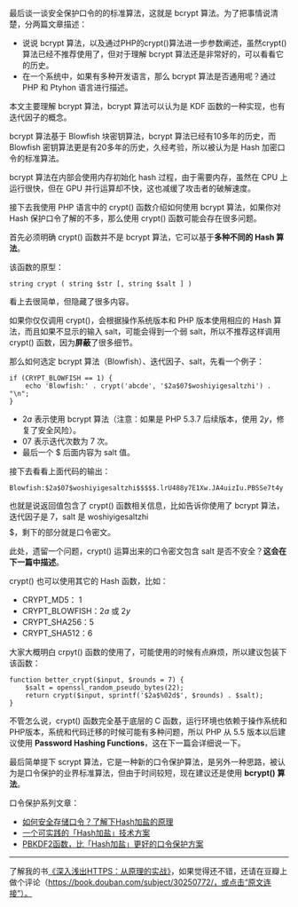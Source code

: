 最后谈一谈安全保护口令的的标准算法，这就是 bcrypt 算法。为了把事情说清楚，分两篇文章描述：

- 说说 bcrypt 算法，以及通过PHP的crypt()算法进一步参数阐述，虽然crypt()算法已经不推荐使用了，但对于理解 bcrypt 算法还是非常好的，可以看看它的历史。
- 在一个系统中，如果有多种开发语言，那么 bcrypt 算法是否通用呢？通过 PHP 和 Ptyhon 语言进行描述。

本文主要理解 bcrypt 算法，bcrypt 算法可以认为是 KDF 函数的一种实现，也有迭代因子的概念。

bcrypt 算法基于 Blowfish 块密钥算法，bcrypt 算法已经有10多年的历史，而 Blowfish 密钥算法更是有20多年的历史，久经考验，所以被认为是 Hash 加密口令的标准算法。

bcrypt 算法在内部会使用内存初始化 hash 过程，由于需要内存，虽然在 CPU 上运行很快，但在 GPU 并行运算却不快，这也减缓了攻击者的破解速度。

接下去我使用 PHP 语言中的 crypt() 函数介绍如何使用 bcrypt 算法，如果你对 Hash 保护口令了解的不多，那么使用 crypt() 函数可能会存在很多问题。

首先必须明确 crypt() 函数并不是 bcrypt 算法，它可以基于**多种不同的 Hash 算法**。

该函数的原型：

```
string crypt ( string $str [, string $salt ] )
```

看上去很简单，但隐藏了很多内容。

如果你仅仅调用 crypt()，会根据操作系统版本和 PHP 版本使用相应的 Hash 算法，而且如果不显示的输入 salt，可能会得到一个弱 salt，所以不推荐这样调用 crypt() 函数，因为**屏蔽**了很多细节。

那么如何选定 bcrypt 算法（Blowfish）、迭代因子、salt，先看一个例子：


```
if (CRYPT_BLOWFISH == 1) {
    echo 'Blowfish:' . crypt('abcde', '$2a$07$woshiyigesaltzhi') . "\n";
}
```

- $2a$ 表示使用 bcrypt 算法（注意：如果是 PHP 5.3.7 后续版本，使用 $2y$，修复了安全风险）。
- 07 表示迭代次数为 7 次。
- 最后一个 $ 后面内容为 salt 值。

接下去看看上面代码的输出：

```
Blowfish:$2a$07$woshiyigesaltzhi$$$$$.lrU488y7E1Xw.JA4uizIu.PBSSe7t4y
```

也就是说返回值包含了 crypt() 函数相关信息，比如告诉你使用了 bcrypt 算法，迭代因子是 7，salt 是 woshiyigesaltzhi$$$$$，剩下的部分就是口令密文。

此处，遗留一个问题，crypt() 运算出来的口令密文包含 salt 是否不安全？**这会在下一篇中描述**。
 
crypt() 也可以使用其它的 Hash 函数，比如：

- CRYPT_MD5： $1$
- CRYPT_BLOWFISH：$2a$ 或 $2y$
- CRYPT_SHA256：$5$
- CRYPT_SHA512：$6$

大家大概明白 crpyt() 函数的使用了，可能使用的时候有点麻烦，所以建议包装下该函数：

```
function better_crypt($input, $rounds = 7) {
	$salt = openssl_random_pseudo_bytes(22);
	return crypt($input, sprintf('$2a$%02d$', $rounds) . $salt);
}
```

不管怎么说，crypt() 函数完全基于底层的 C 函数，运行环境也依赖于操作系统和PHP版本，系统和代码迁移的时候可能有多种问题，所以 PHP 从 5.5 版本以后建议使用 **Password Hashing Functions**，这在下一篇会详细说一下。

最后简单提下 scrypt 算法，它是一种新的口令保护算法，是另外一种思路，被认为是口令保护的业界标准算法，但由于时间较短，现在建议还是使用 **bcrypt() 算法**。

口令保护系列文章：

- [如何安全存储口令？了解下Hash加盐的原理](https://mp.weixin.qq.com/s/1X_aOoadk1CCBzGFC-EM3w)
- [一个可实践的「Hash加盐」技术方案](https://mp.weixin.qq.com/s/WZQ4aJLnnSnKym5yBp3v2g)
- [PBKDF2函数，比「Hash加盐」更好的口令保护方案](https://mp.weixin.qq.com/s/16Rze8cPFfrHolBMRhznmA)

--- 

了解我的书[《深入浅出HTTPS：从原理的实战》](https://mp.weixin.qq.com/s/9KpVnHc3yWfy1Qwal_HISA)，如果觉得还不错，还请在豆瓣上做个评论（https://book.douban.com/subject/30250772/，或点击“原文连接”）。

 